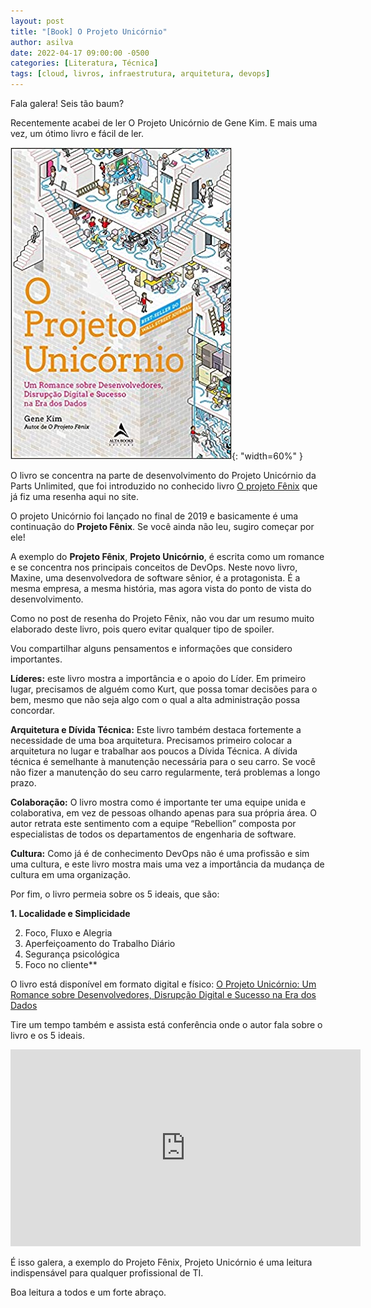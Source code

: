 ```yaml
---
layout: post
title: "[Book] O Projeto Unicórnio"
author: asilva
date: 2022-04-17 09:00:00 -0500
categories: [Literatura, Técnica]
tags: [cloud, livros, infraestrutura, arquitetura, devops]
---
```


Fala galera! Seis tão baum?

Recentemente acabei de ler O Projeto Unicórnio de Gene Kim. E mais uma vez, um ótimo livro e fácil de ler.

![](/assets/img/21/unicornio1.jpg){: "width=60%" }

O livro se concentra na parte de desenvolvimento do Projeto Unicórnio da Parts Unlimited, que foi introduzido no conhecido livro [O projeto Fênix](https://www.unicast.com.br/posts/book-o-projeto-fenix.html) que já fiz uma resenha aqui no site.

O projeto Unicórnio foi lançado no final de 2019 e basicamente é uma continuação do **Projeto Fênix**. Se você ainda não leu, sugiro começar por ele!

A exemplo do **Projeto Fênix**, **Projeto Unicórnio**, é escrita como um romance e se concentra nos principais conceitos de DevOps. Neste novo livro, Maxine, uma desenvolvedora de software sênior, é a protagonista. É a mesma empresa, a mesma história, mas agora vista do ponto de vista do desenvolvimento.

Como no post de resenha do Projeto Fênix, não vou dar um resumo muito elaborado deste livro, pois quero evitar qualquer tipo de spoiler.

Vou compartilhar alguns pensamentos e informações que considero importantes.

**Líderes:** este livro mostra a importância e o apoio do Líder. Em primeiro lugar, precisamos de alguém como Kurt, que possa tomar decisões para o bem, mesmo que não seja algo com o qual a alta administração possa concordar. 

**Arquitetura e Dívida Técnica:** Este livro também destaca fortemente a necessidade de uma boa arquitetura. Precisamos primeiro colocar a arquitetura no lugar e trabalhar aos poucos a Dívida Técnica. A dívida técnica é semelhante à manutenção necessária para o seu carro. Se você não fizer a manutenção do seu carro regularmente, terá problemas a longo prazo.

**Colaboração:** O livro mostra como é importante ter uma equipe unida e colaborativa, em vez de pessoas olhando apenas para sua própria área. O autor retrata este sentimento com a equipe “Rebellion” composta por especialistas de todos os departamentos de engenharia de software. 

**Cultura:** Como já é de conhecimento DevOps não é uma profissão e sim uma cultura, e este livro mostra mais uma vez a importância da mudança de cultura em uma organização.

Por fim, o livro permeia sobre os 5 ideais, que são:

**1. Localidade e Simplicidade**

2. Foco, Fluxo e Alegria
3. Aperfeiçoamento do Trabalho Diário
4. Segurança psicológica
5. Foco no cliente**

O livro está disponível em formato digital e físico: <a href="https://www.amazon.com.br/Projeto-Unic%C3%B3rnio-Romance-Desenvolvedores-Disrup%C3%A7%C3%A3o/dp/6555203447/ref=sr_1_5?keywords=projeto+unicornio&qid=1650203639&sprefix=projeto+uni%2Caps%2C170&sr=8-5" target="_blank"> O Projeto Unicórnio: Um Romance sobre Desenvolvedores, Disrupção Digital e Sucesso na Era dos Dados</a>

Tire um tempo também e assista está conferência onde o autor fala sobre o livro e os 5 ideais.

<div align="center">
<iframe width="560" height="315" src="https://www.youtube.com/embed/xyP3c8VWplM" title="YouTube video player" frameborder="0" allow="accelerometer; autoplay; clipboard-write; encrypted-media; gyroscope; picture-in-picture" allowfullscreen></iframe>
</div>

É isso galera, a exemplo do Projeto Fênix, Projeto Unicórnio é uma leitura indispensável para qualquer profissional de TI.

Boa leitura a todos e um forte abraço.
